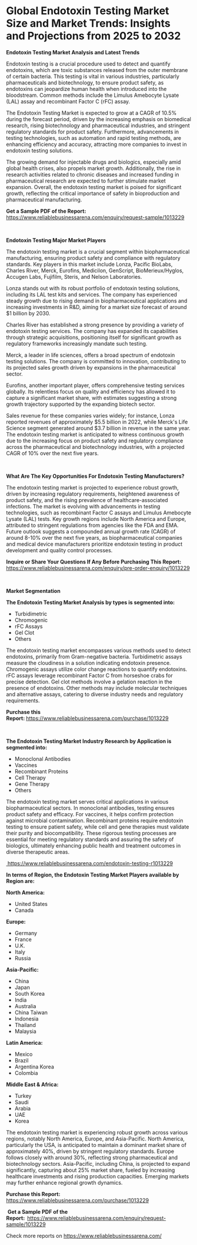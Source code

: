 <p><h1>Global Endotoxin Testing Market Size and Market Trends: Insights and Projections from 2025 to 2032</h1></p><p><strong>Endotoxin Testing Market Analysis and Latest Trends</strong></p>
<p><p>Endotoxin testing is a crucial procedure used to detect and quantify endotoxins, which are toxic substances released from the outer membrane of certain bacteria. This testing is vital in various industries, particularly pharmaceuticals and biotechnology, to ensure product safety, as endotoxins can jeopardize human health when introduced into the bloodstream. Common methods include the Limulus Amebocyte Lysate (LAL) assay and recombinant Factor C (rFC) assay.</p><p>The Endotoxin Testing Market is expected to grow at a CAGR of 10.5% during the forecast period, driven by the increasing emphasis on biomedical research, rising biotechnology and pharmaceutical industries, and stringent regulatory standards for product safety. Furthermore, advancements in testing technologies, such as automation and rapid testing methods, are enhancing efficiency and accuracy, attracting more companies to invest in endotoxin testing solutions. </p><p>The growing demand for injectable drugs and biologics, especially amid global health crises, also propels market growth. Additionally, the rise in research activities related to chronic diseases and increased funding in pharmaceutical research are expected to further stimulate market expansion. Overall, the endotoxin testing market is poised for significant growth, reflecting the critical importance of safety in bioproduction and pharmaceutical manufacturing.</p></p>
<p><strong>Get a Sample PDF of the Report:&nbsp;</strong> <a href="https://www.reliablebusinessarena.com/enquiry/request-sample/1013229?utm_campaign=3192&utm_medium=2&utm_source=Github&utm_content=ia&utm_term=05032025&utm_id=endotoxin-testing">https://www.reliablebusinessarena.com/enquiry/request-sample/1013229</a></p>
<p>&nbsp;</p>
<p><strong>Endotoxin Testing Major Market Players</strong></p>
<p><p>The endotoxin testing market is a crucial segment within biopharmaceutical manufacturing, ensuring product safety and compliance with regulatory standards. Key players in this market include Lonza, Pacific BioLabs, Charles River, Merck, Eurofins, Medicilon, GenScript, BioMerieux/Hyglos, Accugen Labs, Fujifilm, Steris, and Nelson Laboratories.</p><p>Lonza stands out with its robust portfolio of endotoxin testing solutions, including its LAL test kits and services. The company has experienced steady growth due to rising demand in biopharmaceutical applications and increasing investments in R&D, aiming for a market size forecast of around $1 billion by 2030.</p><p>Charles River has established a strong presence by providing a variety of endotoxin testing services. The company has expanded its capabilities through strategic acquisitions, positioning itself for significant growth as regulatory frameworks increasingly mandate such testing. </p><p>Merck, a leader in life sciences, offers a broad spectrum of endotoxin testing solutions. The company is committed to innovation, contributing to its projected sales growth driven by expansions in the pharmaceutical sector. </p><p>Eurofins, another important player, offers comprehensive testing services globally. Its relentless focus on quality and efficiency has allowed it to capture a significant market share, with estimates suggesting a strong growth trajectory supported by the expanding biotech sector.</p><p>Sales revenue for these companies varies widely; for instance, Lonza reported revenues of approximately $5.5 billion in 2022, while Merck's Life Science segment generated around $3.7 billion in revenue in the same year. The endotoxin testing market is anticipated to witness continuous growth due to the increasing focus on product safety and regulatory compliance across the pharmaceutical and biotechnology industries, with a projected CAGR of 10% over the next five years.</p></p>
<p>&nbsp;</p>
<p><strong>What Are The Key Opportunities For Endotoxin Testing Manufacturers?</strong></p>
<p><p>The endotoxin testing market is projected to experience robust growth, driven by increasing regulatory requirements, heightened awareness of product safety, and the rising prevalence of healthcare-associated infections. The market is evolving with advancements in testing technologies, such as recombinant Factor C assays and Limulus Amebocyte Lysate (LAL) tests. Key growth regions include North America and Europe, attributed to stringent regulations from agencies like the FDA and EMA. Future outlook suggests a compounded annual growth rate (CAGR) of around 8-10% over the next five years, as biopharmaceutical companies and medical device manufacturers prioritize endotoxin testing in product development and quality control processes.</p></p>
<p><strong>Inquire or Share Your Questions If Any Before Purchasing This Report:</strong> <a href="https://www.reliablebusinessarena.com/enquiry/pre-order-enquiry/1013229?utm_campaign=3192&utm_medium=2&utm_source=Github&utm_content=ia&utm_term=05032025&utm_id=endotoxin-testing">https://www.reliablebusinessarena.com/enquiry/pre-order-enquiry/1013229</a></p>
<p>&nbsp;</p>
<p><strong>Market Segmentation</strong></p>
<p><strong>The Endotoxin Testing Market Analysis by types is segmented into:</strong></p>
<p><ul><li>Turbidimetric</li><li>Chromogenic</li><li>rFC Assays</li><li>Gel Clot</li><li>Others</li></ul></p>
<p><p>The endotoxin testing market encompasses various methods used to detect endotoxins, primarily from Gram-negative bacteria. Turbidimetric assays measure the cloudiness in a solution indicating endotoxin presence. Chromogenic assays utilize color change reactions to quantify endotoxins. rFC assays leverage recombinant Factor C from horseshoe crabs for precise detection. Gel clot methods involve a gelation reaction in the presence of endotoxins. Other methods may include molecular techniques and alternative assays, catering to diverse industry needs and regulatory requirements.</p></p>
<p><strong>Purchase this Report:&nbsp;</strong><a href="https://www.reliablebusinessarena.com/purchase/1013229?utm_campaign=3192&utm_medium=2&utm_source=Github&utm_content=ia&utm_term=05032025&utm_id=endotoxin-testing">https://www.reliablebusinessarena.com/purchase/1013229</a></p>
<p>&nbsp;</p>
<p><strong>The Endotoxin Testing Market Industry Research by Application is segmented into:</strong></p>
<p><ul><li>Monoclonal Antibodies</li><li>Vaccines</li><li>Recombinant Proteins</li><li>Cell Therapy</li><li>Gene Therapy</li><li>Others</li></ul></p>
<p><p>The endotoxin testing market serves critical applications in various biopharmaceutical sectors. In monoclonal antibodies, testing ensures product safety and efficacy. For vaccines, it helps confirm protection against microbial contamination. Recombinant proteins require endotoxin testing to ensure patient safety, while cell and gene therapies must validate their purity and biocompatibility. These rigorous testing processes are essential for meeting regulatory standards and assuring the safety of biologics, ultimately enhancing public health and treatment outcomes in diverse therapeutic areas.</p></p>
<p><a href="https://www.reliablebusinessarena.com/endotoxin-testing-r1013229?utm_campaign=3192&utm_medium=2&utm_source=Github&utm_content=ia&utm_term=05032025&utm_id=endotoxin-testing">&nbsp;https://www.reliablebusinessarena.com/endotoxin-testing-r1013229</a></p>
<p><strong>In terms of Region, the Endotoxin Testing Market Players available by Region are:</strong></p>
<p>
    <p> <strong> North America: </strong>
        <ul>
            <li>United States</li>
            <li>Canada</li>
        </ul>
        </p> 
    <p> <strong> Europe: </strong>
        <ul>
            <li>Germany</li>
            <li>France</li>
            <li>U.K.</li>
            <li>Italy</li>
            <li>Russia</li>
        </ul>
        </p> 
    <p> <strong> Asia-Pacific: </strong>
        <ul>
            <li>China</li>
            <li>Japan</li>
            <li>South Korea</li>
            <li>India</li>
            <li>Australia</li>
            <li>China Taiwan</li>
            <li>Indonesia</li>
            <li>Thailand</li>
            <li>Malaysia</li>
        </ul>
        </p> 
    <p> <strong> Latin America: </strong>
        <ul>
            <li>Mexico</li>
            <li>Brazil</li>
            <li>Argentina Korea</li>
            <li>Colombia</li>
        </ul>
        </p> 
    <p> <strong> Middle East & Africa: </strong>
        <ul>
            <li>Turkey</li>
            <li>Saudi</li>
            <li>Arabia</li>
            <li>UAE</li>
            <li>Korea</li>
        </ul>
    </p>
    </p>
<p><p>The endotoxin testing market is experiencing robust growth across various regions, notably North America, Europe, and Asia-Pacific. North America, particularly the USA, is anticipated to maintain a dominant market share of approximately 40%, driven by stringent regulatory standards. Europe follows closely with around 30%, reflecting strong pharmaceutical and biotechnology sectors. Asia-Pacific, including China, is projected to expand significantly, capturing about 25% market share, fueled by increasing healthcare investments and rising production capacities. Emerging markets may further enhance regional growth dynamics.</p></p>
<p><strong>Purchase this Report: </strong><a href="https://www.reliablebusinessarena.com/purchase/1013229?utm_campaign=3192&utm_medium=2&utm_source=Github&utm_content=ia&utm_term=05032025&utm_id=endotoxin-testing">https://www.reliablebusinessarena.com/purchase/1013229</a></p>
<p>&nbsp;<strong>Get a Sample PDF of the Report:&nbsp;&nbsp;</strong><a href="https://www.reliablebusinessarena.com/enquiry/request-sample/1013229?utm_campaign=3192&utm_medium=2&utm_source=Github&utm_content=ia&utm_term=05032025&utm_id=endotoxin-testing">https://www.reliablebusinessarena.com/enquiry/request-sample/1013229</a></p>
<p><strong></strong></p>
<p>Check more reports on <a href="https://www.reliablebusinessarena.com/?utm_campaign=3192&utm_medium=2&utm_source=Github&utm_content=ia&utm_term=05032025&utm_id=endotoxin-testing">https://www.reliablebusinessarena.com/</a></p>